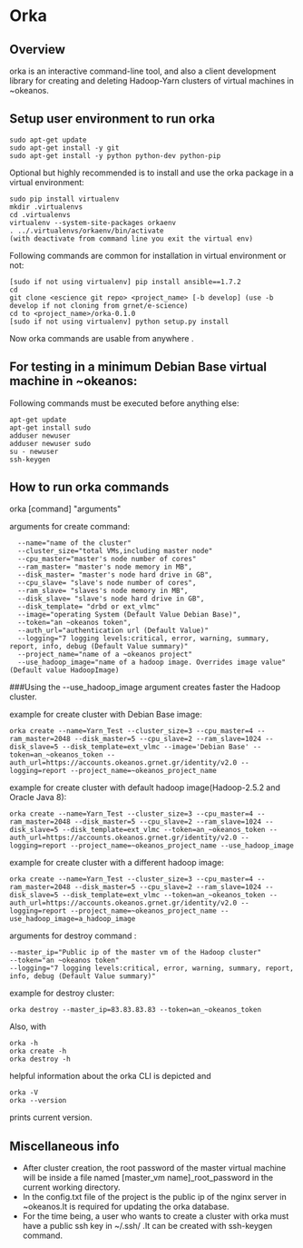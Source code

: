 Orka
=====


Overview
--------

orka is an interactive command-line tool, and also a
client development library for creating and deleting Hadoop-Yarn clusters of virtual machines
in ~okeanos.

Setup user environment to run orka
--------------------------------
    sudo apt-get update
    sudo apt-get install -y git
    sudo apt-get install -y python python-dev python-pip

 Optional but highly recommended is to install and use the orka package in a virtual environment:
 
    sudo pip install virtualenv
    mkdir .virtualenvs
    cd .virtualenvs
    virtualenv --system-site-packages orkaenv
    . ../.virtualenvs/orkaenv/bin/activate
    (with deactivate from command line you exit the virtual env)
    
Following commands are common for installation in virtual environment or not:

    [sudo if not using virtualenv] pip install ansible==1.7.2
    cd
    git clone <escience git repo> <project_name> [-b develop] (use -b develop if not cloning from grnet/e-science)
    cd to <project_name>/orka-0.1.0
    [sudo if not using virtualenv] python setup.py install
 
  Now orka commands are usable from anywhere .





For testing in a minimum Debian Base virtual machine in ~okeanos:
---------------------------------------------------------------------------
Following commands must be executed before anything else:
    
    apt-get update
    apt-get install sudo
    adduser newuser
    adduser newuser sudo
    su - newuser
    ssh-keygen

How to run orka commands
------------------------
orka [command] "arguments"

arguments for create command:
     
      --name="name of the cluster" 
      --cluster_size="total VMs,including master node" 
      --cpu_master="master's node number of cores" 
      --ram_master= "master's node memory in MB",
      --disk_master= "master's node hard drive in GB",
      --cpu_slave= "slave's node number of cores",
      --ram_slave= "slaves's node memory in MB",
      --disk_slave= "slave's node hard drive in GB", 
      --disk_template= "drbd or ext_vlmc" 
      --image="operating System (Default Value Debian Base)", 
      --token="an ~okeanos token", 
      --auth_url="authentication url (Default Value)"
      --logging="7 logging levels:critical, error, warning, summary, report, info, debug (Default Value summary)"
      --project_name="name of a ~okeanos project"
      --use_hadoop_image="name of a hadoop image. Overrides image value" (Default value HadoopImage)

###Using the --use_hadoop_image argument creates faster the Hadoop cluster.

example for create cluster with Debian Base image:

    orka create --name=Yarn_Test --cluster_size=3 --cpu_master=4 --ram_master=2048 --disk_master=5 --cpu_slave=2 --ram_slave=1024 --disk_slave=5 --disk_template=ext_vlmc --image='Debian Base' --token=an_~okeanos_token --auth_url=https://accounts.okeanos.grnet.gr/identity/v2.0 --logging=report --project_name=~okeanos_project_name

example for create cluster with default hadoop image(Hadoop-2.5.2 and Oracle Java 8):

    orka create --name=Yarn_Test --cluster_size=3 --cpu_master=4 --ram_master=2048 --disk_master=5 --cpu_slave=2 --ram_slave=1024 --disk_slave=5 --disk_template=ext_vlmc --token=an_~okeanos_token --auth_url=https://accounts.okeanos.grnet.gr/identity/v2.0 --logging=report --project_name=~okeanos_project_name --use_hadoop_image

example for create cluster with a different hadoop image:

    orka create --name=Yarn_Test --cluster_size=3 --cpu_master=4 --ram_master=2048 --disk_master=5 --cpu_slave=2 --ram_slave=1024 --disk_slave=5 --disk_template=ext_vlmc --token=an_~okeanos_token --auth_url=https://accounts.okeanos.grnet.gr/identity/v2.0 --logging=report --project_name=~okeanos_project_name --use_hadoop_image=a_hadoop_image

arguments for destroy command :

    --master_ip="Public ip of the master vm of the Hadoop cluster"
    --token="an ~okeanos token"
    --logging="7 logging levels:critical, error, warning, summary, report, info, debug (Default Value summary)"

example for destroy cluster:

    orka destroy --master_ip=83.83.83.83 --token=an_~okeanos_token

Also, with

    orka -h
    orka create -h
    orka destroy -h
    
helpful information about the orka CLI is depicted and

    orka -V
    orka --version
    
prints current version.

Miscellaneous info
----------------
- After cluster creation, the root password of the master virtual machine will be inside a file named [master_vm name]_root_password in the current working directory.
- In the config.txt file of the project is the public ip of the nginx server in ~okeanos.It is required for updating the orka database.
- For the time being, a user who wants to create a cluster with orka must have a public ssh key in ~/.ssh/ .It can be created with ssh-keygen command.
